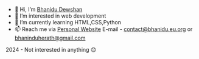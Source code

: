 - 👋 Hi, I’m [Bhanidu Dewshan](https://bhanidu.eu.org)
- 👀 I’m interested in web development
- 🌱 I’m currently learning HTML,CSS,Python
- 📫 Reach me via
 [Personal Website](HTTPS://bhanidu.eu.org)
E-mail - [contact@bhanidu.eu.org](mailto:contact@bhanidu.eu.org) or  [bhaninduherath@gmail.com](mailto:bhaninduherath@gmail.com)

2024 - Not interested in anything 😊
